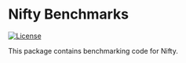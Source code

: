# Nifty Benchmarks

[![License](https://img.shields.io/hexpm/l/plug.svg)](LICENSE)

This package contains benchmarking code for Nifty.